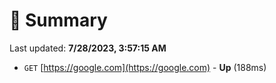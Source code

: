 # 📖 Summary
Last updated: **7/28/2023, 3:57:15 AM**

- `GET` [https://google.com](https://google.com) - **Up** (188ms)
